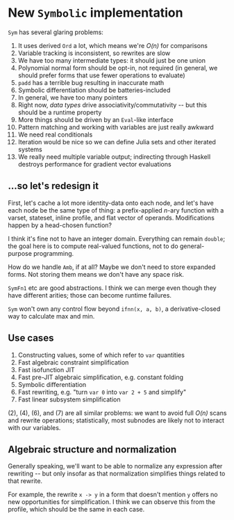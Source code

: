 # New `Symbolic` implementation
`Sym` has several glaring problems:

1.  It uses derived `Ord` a lot, which means we're _O(n)_ for comparisons
2.  Variable tracking is inconsistent, so rewrites are slow
3.  We have too many intermediate types: it should just be one union
4.  Polynomial normal form should be opt-in, not required (in general, we should
    prefer forms that use fewer operations to evaluate)
5.  `padd` has a terrible bug resulting in inaccurate math
6.  Symbolic differentiation should be batteries-included
7.  In general, we have too many pointers
8.  Right now, _data types_ drive associativity/commutativity -- but this should
    be a runtime property
9.  More things should be driven by an `Eval`-like interface
10. Pattern matching and working with variables are just really awkward
11. We need real conditionals
12. Iteration would be nice so we can define Julia sets and other iterated
    systems
13. We really need multiple variable output; indirecting through Haskell
    destroys performance for gradient vector evaluations


## ...so let's redesign it
First, let's cache a lot more identity-data onto each node, and let's have each
node be the same type of thing: a prefix-applied _n_-ary function with a varset,
stateset, inline profile, and flat vector of operands. Modifications happen by a
head-chosen function?

I think it's fine not to have an integer domain. Everything can remain `double`;
the goal here is to compute real-valued functions, not to do general-purpose
programming.

How do we handle `Amb`, if at all? Maybe we don't need to store expanded forms.
Not storing them means we don't have any space risk.

`SymFn1` etc are good abstractions. I think we can merge even though they have
different arities; those can become runtime failures.

`Sym` won't own any control flow beyond `ifnn(x, a, b)`, a derivative-closed way
to calculate max and min.


## Use cases
1. Constructing values, some of which refer to `var` quantities
2. Fast algebraic constraint simplification
3. Fast isofunction JIT
4. Fast pre-JIT algebraic simplification, e.g. constant folding
5. Symbolic differentiation
6. Fast rewriting, e.g. "turn `var 0` into `var 2 + 5` and simplify"
7. Fast linear subsystem simplification

(2), (4), (6), and (7) are all similar problems: we want to avoid full _O(n)_
scans and rewrite operations; statistically, most subnodes are likely not to
interact with our variables.


## Algebraic structure and normalization
Generally speaking, we'll want to be able to normalize any expression after
rewriting -- but only insofar as that normalization simplifies things related to
that rewrite.

For example, the rewrite `x -> y` in a form that doesn't mention `y` offers no
new opportunities for simplification. I think we can observe this from the
profile, which should be the same in each case.
